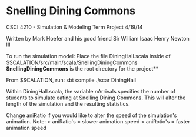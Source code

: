 Snelling Dining Commons
===================
CSCI 4210 - Simulation & Modeling
Term Project
4/19/14

Written by Mark Hoefer and his good friend Sir William Isaac Henry Newton III

To run the simulation model:
	Place the file DiningHall.scala inside of $SCALATION/src/main/scala/SnellingDiningCommons
	    **SnellingDiningCommons** is the root directory for the project**

From $SCALATION, run:
	sbt compile
	./scar DiningHall

Within DiningHall.scala, the variable nArrivals specifies the number of students to simulate eating at Snelling Dining Commons.  This will alter the length of the simulation and the resulting statistics.

Change aniRatio if you would like to alter the speed of the simulation's animation.
    Note: > aniRatio's = slower animation speed
          < aniRotio's = faster animation speed